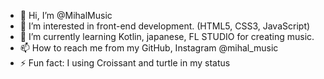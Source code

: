 - 👋 Hi, I’m @MihalMusic
- 👀 I’m interested in front-end development. (HTML5, CSS3, JavaScript)
- 🌱 I’m currently learning Kotlin, japanese, FL STUDIO for creating music.
- 📫 How to reach me from my GitHub, Instagram @mihal_music
- ⚡ Fun fact: I using Croissant and turtle in my status

<!---
MihalMusic/MihalMusic is a ✨ special ✨ repository because its `README.md` (this file) appears on your GitHub profile.
You can click the Preview link to take a look at your changes.
--->
